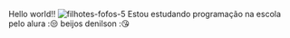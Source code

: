 Hello world!!
![filhotes-fofos-5](https://github.com/raquelfp07/raquelfp07/assets/170556119/fac6424c-51a9-4e91-b7f9-ba9d1e80b3d7)
Estou estudando programação na escola pelo alura :😒
beijos denilson :😘
